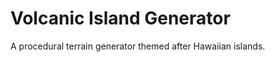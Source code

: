 Volcanic Island Generator
=========================
A procedural terrain generator themed after Hawaiian islands.

